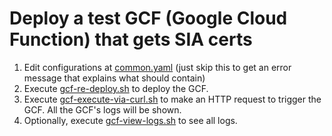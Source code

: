 # Deploy a test GCF (Google Cloud Function) that gets SIA certs

1. Edit configurations at [common.yaml](common.yaml)  (just skip this to get an error message that explains what should contain)
2. Execute [gcf-re-deploy.sh](gcf-re-deploy.sh) to deploy the GCF.
3. Execute [gcf-execute-via-curl.sh](gcf-execute-via-curl.sh) to make an HTTP request to trigger the GCF. All the GCF's logs will be shown.
4. Optionally, execute [gcf-view-logs.sh](gcf-view-logs.sh) to see all logs. 
